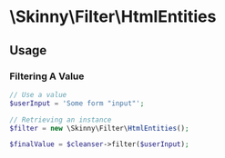 # \Skinny\Filter\HtmlEntities #

## Usage ##

### Filtering A Value ###

```php
// Use a value
$userInput = 'Some form "input"';

// Retrieving an instance
$filter = new \Skinny\Filter\HtmlEntities();

$finalValue = $cleanser->filter($userInput);
```
